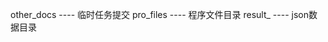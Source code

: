 other_docs             ----             临时任务提交
pro_files              ----             程序文件目录
result_                ----             json数据目录
